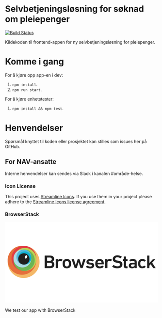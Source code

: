 # Selvbetjeningsløsning for søknad om pleiepenger

[![Build Status](https://travis-ci.com/navikt/pleiepengesoknad.svg?branch=master)](https://travis-ci.com/navikt/pleiepengesoknad)

Kildekoden til frontend-appen for ny selvbetjeningsløsning for
pleiepenger.

# Komme i gang

For å kjøre opp app-en i dev:

1.  `npm install`.
2.  `npm run start`.

For å kjøre enhetstester:

1.  `npm install && npm test`.

# Henvendelser

Spørsmål knyttet til koden eller prosjektet kan stilles som issues her på GitHub.

## For NAV-ansatte

Interne henvendelser kan sendes via Slack i kanalen #område-helse.

### Icon License

This project uses [Streamline Icons](http://www.streamlineicons.com/). If you use them in your project please adhere to the [Streamline Icons license agreement](http://www.streamlineicons.com/license.html).

### BrowserStack

[![BrowserStack logo](./browserstack-logo-600x315.png)](https://www.browserstack.com/)

We test our app with BrowserStack
